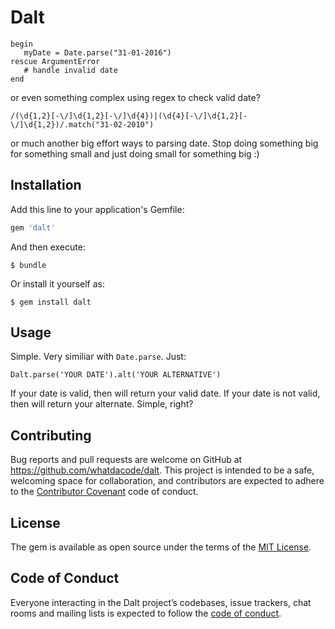 # Dalt

```
begin
   myDate = Date.parse("31-01-2016")
rescue ArgumentError
   # handle invalid date
end
```
or even something complex using regex to check valid date?
```
/(\d{1,2}[-\/]\d{1,2}[-\/]\d{4})|(\d{4}[-\/]\d{1,2}[-\/]\d{1,2})/.match("31-02-2010")
```
or much another big effort ways to parsing date. Stop doing something big for something small and just doing small for something big :)

## Installation

Add this line to your application's Gemfile:

```ruby
gem 'dalt'
```

And then execute:

    $ bundle

Or install it yourself as:

    $ gem install dalt

## Usage

Simple. Very similiar with `Date.parse`. Just:
```
Dalt.parse('YOUR DATE').alt('YOUR ALTERNATIVE')
```

If your date is valid, then will return your valid date.
If your date is not valid, then will return your alternate.
Simple, right?

## Contributing

Bug reports and pull requests are welcome on GitHub at https://github.com/whatdacode/dalt. This project is intended to be a safe, welcoming space for collaboration, and contributors are expected to adhere to the [Contributor Covenant](http://contributor-covenant.org) code of conduct.

## License

The gem is available as open source under the terms of the [MIT License](https://opensource.org/licenses/MIT).

## Code of Conduct

Everyone interacting in the Dalt project’s codebases, issue trackers, chat rooms and mailing lists is expected to follow the [code of conduct](https://github.com/whatdacode/dalt/blob/master/CODE_OF_CONDUCT.md).
